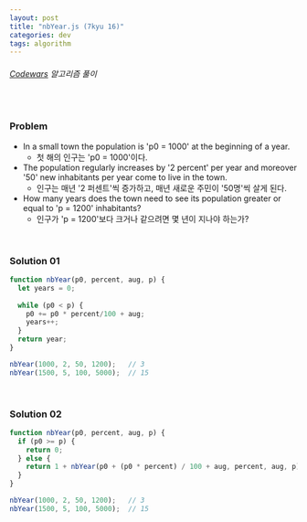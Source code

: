 ```yaml
---
layout: post
title: "nbYear.js (7kyu 16)"
categories: dev
tags: algorithm
---
```


###### [Codewars](https://www.codewars.com) 알고리즘 풀이

<br>

### Problem

- In a small town the population is 'p0 = 1000' at the beginning of a year.
  - 첫 해의 인구는 'p0 = 1000'이다.
- The population regularly increases by '2 percent' per year and moreover '50' new inhabitants per year come to live in the town.
  - 인구는 매년 '2 퍼센트'씩 증가하고, 매년 새로운 주민이 '50명'씩 살게 된다.
- How many years does the town need to see its population greater or equal to 'p = 1200' inhabitants?
  - 인구가 'p = 1200'보다 크거나 같으려면 몇 년이 지나야 하는가?

<br>

### Solution 01

```js
function nbYear(p0, percent, aug, p) {
  let years = 0;
  
  while (p0 < p) {
    p0 += p0 * percent/100 + aug;
    years++;
  }
  return year;
}

nbYear(1000, 2, 50, 1200);   // 3
nbYear(1500, 5, 100, 5000);  // 15
```

<br>

### Solution 02

```js
function nbYear(p0, percent, aug, p) {
  if (p0 >= p) {
    return 0;
  } else {
    return 1 + nbYear(p0 + (p0 * percent) / 100 + aug, percent, aug, p);
  }
}

nbYear(1000, 2, 50, 1200);   // 3
nbYear(1500, 5, 100, 5000);  // 15
```

<br>

<br>